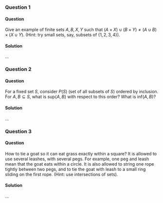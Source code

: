 ### Question 1

#### Question

Give an example of finite sets $A, B, X, Y$ such that $(A\times X)\cup(B\times Y)\neq(A\cup B)\times(X\cup Y)$. (Hint: try small sets, say, subsets of $\{1, 2, 3, 4\}$).

#### Solution

...

### Question 2

#### Question

For a fixed set $S$, consider $P(S)$ (set of all subsets of $S$) ordered by inclusion. For $A, B\subseteq S$, what is $\text{sup}\{A, B\}$ with respect to this order? What is $\text{inf}\{A, B\}$?

#### Solution

...

### Question 3

#### Question

How to tie a goat so it can eat grass exactly within a square? It is allowed to use several leashes, with several pegs. For example, one peg and leash mean that the goat eats within a circle. It is also allowed to string one rope tightly between two pegs, and to tie the goat with leash to a small ring sliding on the first rope. (Hint: use intersections of sets).

#### Solution

...